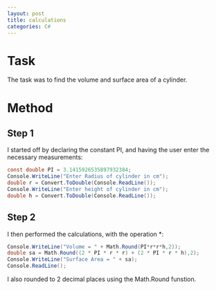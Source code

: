 ```yaml
---
layout: post
title: calculations
categories: C#
---
```


# Task
The task was to find the volume and surface area of a cylinder.
# Method
## Step 1
I started off by declaring the constant PI, and having the user enter the necessary measurements:
```csharp
const double PI = 3.1415926535897932384;
Console.WriteLine("Enter Radius of cylinder in cm");
double r = Convert.ToDouble(Console.ReadLine());
Console.WriteLine("Enter height of cylinder in cm");
double h = Convert.ToDouble(Console.ReadLine());
```
## Step 2
I then performed the calculations, with the operation *:
```C#
Console.WriteLine("Volume = " + Math.Round(PI*r*r*h,2));
double sa = Math.Round((2 * PI * r * r) + (2 * PI * r * h),2);
Console.WriteLine("Surface Area = " + sa);
Console.ReadLine();
```
I also rounded to 2 decimal places using the Math.Round funstion.
